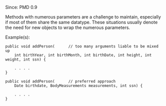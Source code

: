 Since: PMD 0.9

Methods with numerous parameters are a challenge to maintain, especially if most of them share the
same datatype. These situations usually denote the need for new objects to wrap the numerous parameters.

Example(s):
```
public void addPerson(      // too many arguments liable to be mixed up
    int birthYear, int birthMonth, int birthDate, int height, int weight, int ssn) {

    . . . .
}

public void addPerson(      // preferred approach
    Date birthdate, BodyMeasurements measurements, int ssn) {

    . . . .
}
```
